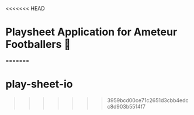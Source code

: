 <<<<<<< HEAD
# Playsheet Application for Ameteur Footballers :football:
=======
# play-sheet-io
>>>>>>> 3959bcd00ce71c2651d3cbb4edcc8d903b5514f7
